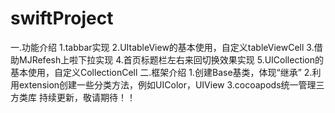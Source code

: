 # swiftProject
一.功能介绍
1.tabbar实现
2.UItableView的基本使用，自定义tableViewCell
3.借助MJRefesh上啦下拉实现
4.首页标题栏左右来回切换效果实现
5.UICollection的基本使用，自定义CollectionCell
二.框架介绍
1.创建Base基类，体现“继承”
2.利用extension创建一些分类方法，例如UIColor，UIView
3.cocoapods统一管理三方类库
持续更新，敬请期待！！



